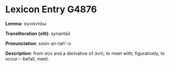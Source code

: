 # Lexicon Entry G4876

**Lemma**: συναντάω

**Transliteration (xlit)**: synantáō

**Pronunciation**: soon-an-tah'-o

**Description**:
from σύν and a derivative of ἀντί; to meet with; figuratively, to occur:--befall, meet.
